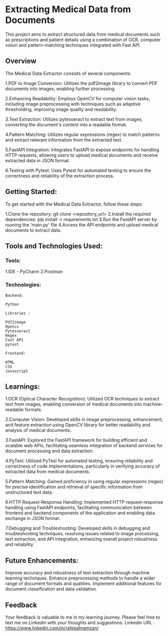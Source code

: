 # Extracting Medical Data from Documents
This project aims to extract structured data from medical documents such as prescriptions and patient details using a combination of OCR, computer vision and pattern-matching techniques integrated with Fast API.

## Overview

The Medical Data Extractor consists of several components:

1.PDF to Image Conversion: Utilizes the pdf2image library to convert PDF documents into images, enabling further processing.

2.Enhancing Readability: Employs OpenCV for computer vision tasks, including image preprocessing with techniques such as adaptive thresholding, improving image quality and readability.

3.Text Extraction: Utilizes pytesseract to extract text from images, converting the document's content into a readable format.

4.Pattern Matching: Utilizes regular expressions (regex) to match patterns and extract relevant information from the extracted text.

5.FastAPI Integration: Integrates FastAPI to expose endpoints for handling HTTP requests, allowing users to upload medical documents and receive extracted data in JSON format.

6.Testing with Pytest: Uses Pytest for automated testing to ensure the correctness and reliability of the extraction process.

## Getting Started:

To get started with the Medical Data Extractor, follow these steps:

1.Clone the repository: git clone <repository_url>
2.Install the required dependencies: pip install -r requirements.txt
3.Run the FastAPI server by ruuning the 'main.py' file
4.Access the API endpoints and upload medical documents to extract data.

## Tools and Technologies Used:

### Tools:

1.IDE - PyCharm
2.Postman

### Technologies:

    Backend:

    Python

    Libraries :

    Pdf2image
    Opencv
    Pytesseract
    Regex
    Fast API
    pytest

    Frontend:

    HTML
    CSS
    Javascript


## Learnings:

1.OCR (Optical Character Recognition): Utilized OCR techniques to extract text from images, enabling conversion of medical documents into machine-readable formats.

2.Computer Vision: Developed skills in image preprocessing, enhancement, and feature extraction using OpenCV library for better readability and analysis of medical documents.

3.FastAPI: Explored the FastAPI framework for building efficient and scalable web APIs, facilitating seamless integration of backend services for document processing and data extraction.

4.PyTest: Utilized PyTest for automated testing, ensuring reliability and correctness of code implementations, particularly in verifying accuracy of extracted data from medical documents.

5.Pattern Matching: Gained proficiency in using regular expressions (regex) for precise identification and retrieval of specific information from unstructured text data.

6.HTTP Request-Response Handling: Implemented HTTP request-response handling using FastAPI endpoints, facilitating communication between frontend and backend components of the application and enabling data exchange in JSON format.

7.Debugging and Troubleshooting: Developed skills in debugging and troubleshooting techniques, resolving issues related to image processing, text extraction, and API integration, enhancing overall project robustness and reliability.


## Future Enhancements:

Improve accuracy and robustness of text extraction through machine learning techniques.
Enhance preprocessing methods to handle a wider range of document formats and qualities.
Implement additional features for document classification and data validation.

## Feedback

Your feedback is valuable to me in my learning journey. Please feel free to text me on Linkedin with your thoughts and suggestions.
Linkedin URL : https://www.linkedin.com/in/rafeeahramzan/







